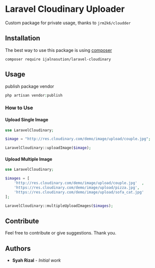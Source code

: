 # Laravel Cloudinary Uploader
Custom package for private usage, thanks to `jrm2k6/cloudder`

## Installation
The best way to use this package is using [composer](https://getcomposer.org/)
```
composer require ijalnasution/laravel-cloudinary
```

## Usage
publish package vendor 
```php
php artisan vendor:publish
```

### How to Use
#### Upload Single Image
```php
use LaravelCloudinary;

$image = "http://res.cloudinary.com/demo/image/upload/couple.jpg";

LaravelCloudinary::uploadImage($image);
```

#### Upload Multiple Image
```php
use LaravelCloudinary;

$images = [    
    'http://res.cloudinary.com/demo/image/upload/couple.jpg'  ,
    'https://res.cloudinary.com/demo/image/upload/pizza.jpg',
    'https://res.cloudinary.com/demo/image/upload/sofa_cat.jpg'
];

LaravelCloudinary::multipleUploadImages($images);
```

## Contribute
Feel free to contribute or give suggestions.
Thank you.

## Authors

* **Syah Rizal** - *Initial work*
